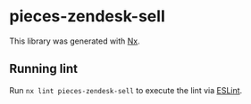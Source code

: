 # pieces-zendesk-sell

This library was generated with [Nx](https://nx.dev).

## Running lint

Run `nx lint pieces-zendesk-sell` to execute the lint via [ESLint](https://eslint.org/).
